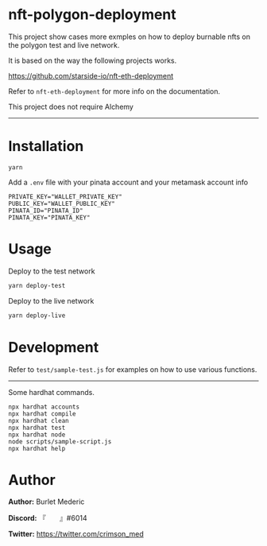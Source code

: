 # nft-polygon-deployment

This project show cases more exmples on how to deploy burnable nfts on the polygon test and live network.

It is based on the way the following projects works.

https://github.com/starside-io/nft-eth-deployment

Refer to `nft-eth-deployment` for more info on the documentation.

This project does not require Alchemy

---

# Installation 

```
yarn
```

Add a `.env` file with your pinata account and your metamask account info

```
PRIVATE_KEY="WALLET_PRIVATE_KEY"
PUBLIC_KEY="WALLET_PUBLIC_KEY"
PINATA_ID="PINATA_ID"
PINATA_KEY="PINATA_KEY"

```

# Usage

Deploy to the test network

```bash
yarn deploy-test
```

Deploy to the live network

```bash 
yarn deploy-live
```


# Development

Refer to `test/sample-test.js` for examples on how to use various functions.

---

Some hardhat commands.

```shell
npx hardhat accounts
npx hardhat compile
npx hardhat clean
npx hardhat test
npx hardhat node
node scripts/sample-script.js
npx hardhat help
```

# Author 

**Author:** Burlet Mederic

**Discord:** 『　　』#6014

**Twitter:** https://twitter.com/crimson_med

